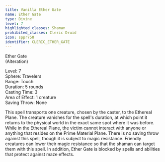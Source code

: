 ```yaml
---
title: Vanilla Ether Gate
name: Ether Gate
type: Divine
level: 7
highlighted_classes: Shaman
prohibited_classes: Cleric Druid
icon: sppr750
identifier: CLERIC_ETHER_GATE
---
```

Ether Gate  
(Alteration)  
  
Level: 7  
Sphere: Travelers  
Range: Touch   
Duration: 5 rounds  
Casting Time: 3  
Area of Effect: 1 creature  
Saving Throw: None  
  
This spell transports one creature, chosen by the caster, to the Ethereal Plane. The creature vanishes for the spell's duration, at which point it returns to the physical world in the exact same spot where it was before. While in the Ethereal Plane, the victim cannot interact with anyone or anything that resides on the Prime Material Plane. There is no saving throw against this spell, though it is subject to magic resistance. Friendly creatures can lower their magic resistance so that the shaman can target them with this spell. In addition, Ether Gate is blocked by spells and abilities that protect against maze effects.  
